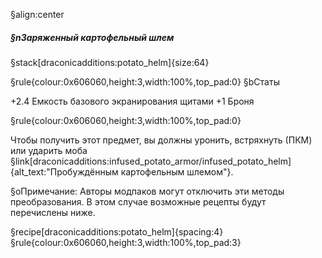 §align:center
##### §nЗаряженный картофельный шлем

§stack[draconicadditions:potato_helm]{size:64}

§rule{colour:0x606060,height:3,width:100%,top_pad:0}
§bСтаты

+2.4 Емкость базового экранирования щитами
+1 Броня

§rule{colour:0x606060,height:3,width:100%,top_pad:0}

Чтобы получить этот предмет, вы должны уронить, встряхнуть (ПКМ) или ударить моба §link[draconicadditions:infused_potato_armor/infused_potato_helm]{alt_text:"Пробуждённым картофельным шлемом"}.

§oПримечание: Авторы модпаков могут отключить эти методы преобразования. В этом случае возможные рецепты будут перечислены ниже.

§recipe[draconicadditions:potato_helm]{spacing:4}
§rule{colour:0x606060,height:3,width:100%,top_pad:3}